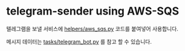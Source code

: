 # telegram-sender using AWS-SQS

텔레그램을 보낼 서비스에 [helpers/aws_sqs.py](/helpers/aws_sqs.py) 코드를 붙여넣어 사용합니다.

메시지 데이터는 [tasks/telegram_bot.py](tasks/telegram_bot.py) 를 참고 할 수 있습니다.
